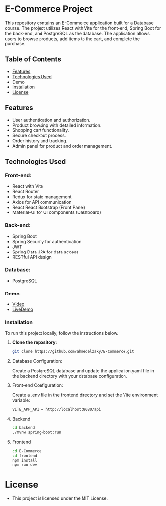 # E-Commerce Project

This repository contains an E-Commerce application built for a Database course. The project utilizes React with Vite for the front-end, Spring Boot for the back-end, and PostgreSQL as the database. The application allows users to browse products, add items to the cart, and complete the purchase.

## Table of Contents

- [Features](#features)
- [Technologies Used](#technologies-used)
- [Demo](#demo)
- [Installation](#installation)
- [License](#license)

## Features

- User authentication and authorization.
- Product browsing with detailed information.
- Shopping cart functionality.
- Secure checkout process.
- Order history and tracking.
- Admin panel for product and order management.

## Technologies Used

### Front-end:

- React with Vite
- React Router
- Redux for state management
- Axios for API communication
- React React Bootstrap (Front Panel)
- Material-UI for UI components (Dashboard)

### Back-end:

- Spring Boot
- Spring Security for authentication
- JWT
- Spring Data JPA for data access
- RESTful API design

### Database:

- PostgreSQL
### Demo
- [Video](https://www.youtube.com/watch?v=RzZj42CNfkM)
- [LiveDemo](https://e-commerce-ahmedelzaky.vercel.app)

### Installation

To run this project locally, follow the instructions below.

1. **Clone the repository:**

   ```bash
   git clone https://github.com/ahmedelzaky/E-Commerce.git
   ```

2. Database Configuration:

   Create a PostgreSQL database and update the application.yaml file in the backend directory with your database configuration.

3. Front-end Configuration:

   Create a .env file in the frontend directory and set the Vite environment variable:

   ```bash
   VITE_APP_API = http://localhost:8080/api
   ```

4. Backend

   ```bash
   cd backend
   ./mvnw spring-boot:run
   ```

5. Frontend

   ```bash
   cd E-Commerce
   cd frontend
   npm install
   npm run dev
   ```

# License

- This project is licensed under the MIT License.
